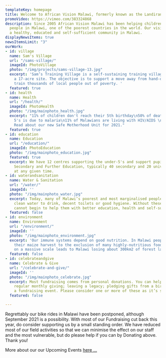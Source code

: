 ```yaml
---
templateKey: homepage
title: Welcome to African Vision Malawi, formerly known as the Landirani Trust
promoVideo: https://vimeo.com/383324868
description: Since 2005 African Vision Malawi has been helping children and vulnerable
  people in Malawi, one of the poorest countries in the world. Our vision is to see
  a healthy, educated and self-sufficient community in Malawi.
displayNewsItems: true
newsItemsLimit: "3"
ourWork:
- id: village
  name: Sam's Village
  url: "/sams-village/"
  imageId: PhotoVillage
  photo: "/img/projects/sams-village-13.jpg"
  excerpt: 'Sam’s Training Village is a self-sustaining training village, built on
    a 17-acre site. The objective is to support a move away from hand-outs and to
    train thousands of local people out of poverty. '
  featured: true
- id: health
  name: Health
  url: "/health/"
  imageId: PhotoHealth
  photo: "/img/mainphoto_health.jpg"
  excerpt: "11% of children don't reach their 5th birthday\n50% of deaths of under
    5's is due to malaria\n11% of Malawians are living with HIV/AIDS \n(WHO 2009).
    Read about our new Safe Motherhood Unit for 2021."
  featured: true
- id: education
  name: Education
  url: "/education/"
  imageId: PhotoEducation
  photo: "/img/mainphoto_education.jpg"
  featured: true
  excerpt: We have 12 centres supporting the under-5's and support pupils in Primary,
    Secondary and Further Education, typically 40 secondary and 20 university students
    at any given time.
- id: waterandsanitation
  name: Water & Sanitation
  url: "/water/"
  imageId: ''
  photo: "/img/mainphoto_water.jpg"
  excerpt: Today, many of Malawi’s poorest and most marginalised people don’t have
    clean water to drink, decent toilets or good hygiene. Without these basics, we
    cannot begin to help them with better education, health and self-sufficiency.
  featured: false
- id: environment
  name: Environment
  url: "/environment/"
  imageId: ''
  photo: "/img/mainphoto_environment.jpg"
  excerpt: 'Our immune systems depend on good nutrition. In Malawi people depend on
    their maize harvest to the exclusion of many highly-nutritious foods. Deforestation
    on a massive scale leads to Malawi losing about 300km2 of forest land every year. '
  featured: false
- id: celebrateandgive
  name: Celebrate & Give
  url: "/celebrate-and-give/"
  imageId: ''
  photo: "/img/mainphoto_celebrate.jpg"
  excerpt: Most fundraising comes from personal donations. You can help us through
    regular monthly giving; leaving a legacy; pledging gifts from a birthday; or running
    a fundraising event. Please consider one or more of these as it’s so easy to help.
  featured: false

---
```

Regrettably our bike rides in Malawi have been postponed, although September 2021 is a possibility.   With most of our Fundraising cut back this year, do consider supporting us by a small standing order. We have reduced most of our field activities so that we can minimise the effect on our staff and the most vulnerable, but do please help if you can by Donating above. Thank you!

More about our our Upcoming Events [here ...](/events/ "View events")
